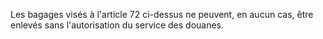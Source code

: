 Les bagages visés à l'article 72 ci-dessus ne peuvent,
en aucun cas, être enlevés sans l'autorisation du service des douanes.